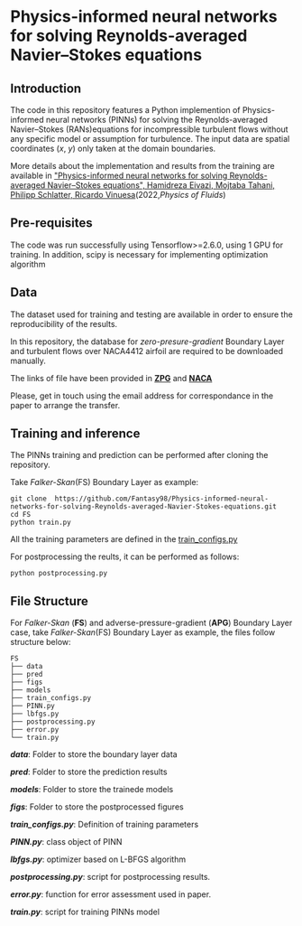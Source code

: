 # Physics-informed neural networks for solving Reynolds-averaged Navier–Stokes equations

## Introduction
The code in this repository features a Python implemention of Physics-informed neural networks (PINNs) for solving the Reynolds-averaged Navier–Stokes (RANs)equations for incompressible turbulent flows without any specific model or assumption for turbulence. The input data are spatial coordinates (*x*, *y*) only taken at the domain boundaries. 

More details about the implementation and results from the training are available in ["Physics-informed neural networks for solving Reynolds-averaged Navier–Stokes equations", Hamidreza Eivazi, Mojtaba Tahani, Philipp Schlatter, Ricardo Vinuesa](https://aip.scitation.org/doi/abs/10.1063/5.0095270)(2022,*Physics of Fluids*)

## Pre-requisites
The code was run successfully using Tensorflow>=2.6.0, using 1 GPU for training. In addition, scipy is necessary for implementing optimization algorithm

## Data
The dataset used for training and testing are available in order to ensure the reproducibility of the results. 

In this repository, the database for *zero-presure-gradient* Boundary Layer  and turbulent flows over NACA4412 airfoil  are required to be downloaded manually. 

The links of file have been provided in [**ZPG**](https://github.com/Fantasy98/Physics-informed-neural-networks-for-solving-Reynolds-averaged-Navier-Stokes-equations/blob/24c0f8be7af94de8128bb08f589e5a77347ca36c/ZPG/data/Link.md) and [**NACA**](https://github.com/Fantasy98/Physics-informed-neural-networks-for-solving-Reynolds-averaged-Navier-Stokes-equations/blob/24c0f8be7af94de8128bb08f589e5a77347ca36c/NACA4412/data/Link.md)

Please, get in touch using the email address for correspondance in the paper to arrange the transfer. 

##  Training and inference
The PINNs training and prediction can be performed after cloning the repository. 

Take *Falker-Skan*(FS) Boundary Layer as example:
    
    git clone  https://github.com/Fantasy98/Physics-informed-neural-networks-for-solving-Reynolds-averaged-Navier-Stokes-equations.git
    cd FS
    python train.py


All the training parameters are defined in the [train_configs.py](https://github.com/Fantasy98/Physics-informed-neural-networks-for-solving-Reynolds-averaged-Navier-Stokes-equations/blob/9f05eac466ed6f15638de9ec173e4826059b0b49/FS/train_configs.py)

For postprocessing the reults, it can be performed as follows:
    
    python postprocessing.py

## File Structure
For *Falker-Skan* (**FS**) and adverse-pressure-gradient (**APG**) Boundary Layer case, take *Falker-Skan*(FS) Boundary Layer as example, the files follow structure below:

    FS
    ├── data
    ├── pred
    ├── figs
    ├── models
    ├── train_configs.py
    ├── PINN.py
    ├── lbfgs.py
    ├── postprocessing.py
    ├── error.py
    └── train.py

***data***: Folder to store the boundary layer data

***pred***: Folder to store the prediction results

***models***: Folder to store the trainede models  

***figs***: Folder to store the postprocessed figures  

***train_configs.py***: Definition of training parameters 

***PINN.py***: class object of PINN

***lbfgs.py***: optimizer based on L-BFGS algorithm

***postprocessing.py***: script for postprocessing results. 

***error.py***: function for error assessment used in paper.

***train.py***: script for training PINNs model 



